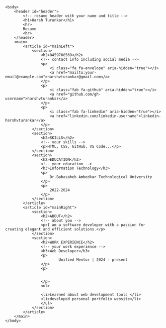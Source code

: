 <html>
	<head>
		<link href="style.css" rel="stylesheet">
		<title>Harsh Turankar resume</title>
        <link rel="stylesheet" href="https://cdnjs.cloudflare.com/ajax/libs/font-awesome/5.15.4/css/all.min.css">
	</head>

	<body>
		<header id="header">
			<!-- resume header with your name and title -->
			<h1>Harsh Turankar</h1>
			<hr>
			Resume
			<hr>
		</header>
		<main>
			<article id="mainLeft">
				<section>
					<h2>8459708569</h2>
					<!-- contact info including social media -->
                    <p>
                        <i class="fa fa-envelope" aria-hidden="true"></i>
                        <a href="mailto:your-email@example.com">harshvturankar@gmail.com</a>
                    </p>
                    <p>
                        <i class="fab fa-github" aria-hidden="true"></i>
                        <a href="github.com/gh-username">harshvturankar</a>
                    </p>
                    <p>
                        <i class="fab fa-linkedin" aria-hidden="true"></i>
                        <a href="linkedin.com/linkedin-username">linkedin-harshvturankar</a>
                    </p>
				</section>
				<section>
					<h2>SKILLS</h2>
					<!-- your skills -->
                    <p>HTML, CSS, GitHub, VS Code...</p>
				</section>
				<section>
					<h2>EDUCATION</h2>
					<!-- your education -->
                    <h3>Information Technology</h3>
                    <p>
                        Dr.Babasaheb Ambedkar Technological University
                    </p>
                    <p>
                        2022-2024
                    </p>
				</section>            
			</article>
			<article id="mainRight">
				<section>
					<h2>ABOUT</h2>
					<!-- about you -->
					<p>I am a software developer with a passion for creating elegant and efficient solutions.</p>
				</section>
				<section>
					<h2>WORK EXPERIENCE</h2>
					<!-- your work experience -->
                    <h3>Web Developer</h3>
                    <p>
                            Unified Mentor | 2024 - present
                    </p>
                    <p>
                            
			    
                    </p>
                    <ul>
                           
				    <li>Learned about web development tools </li>
				    <li>developed personal portfolio website</li>
                    </ul>
				</section>
			</article>
		</main>
	</body>
</html>
